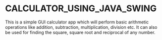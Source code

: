# CALCULATOR_USING_JAVA_SWING
This is  a simple GUI calculator app which will perform basic arithmetic operations like addition, subtraction, multiplication, division etc. It can also be used for finding the square, square root and reciprocal of any number.

